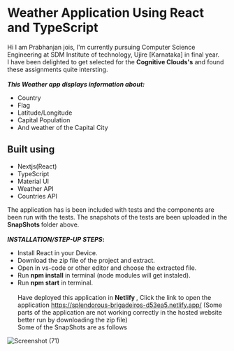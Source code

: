 # Weather Application Using React and TypeScript

Hi I am Prabhanjan jois, I'm currently pursuing Computer Science Engineering at SDM Institute of technology, Ujire [Karnataka] in final year.\
I have been delighted to get selected for the <b>Cognitive Clouds's</b> and found these assignments quite intersting.
\
\
<b>_This Weather app displays information about:_</b>
* Country
* Flag
* Latitude/Longitude 
* Capital Population
* And weather of the Capital City

## Built using

- Nextjs(React)
- TypeScript
- Material UI
- Weather API
- Countries API

The application has is been included with tests and the components are been run with the tests. The snapshots of the tests are been uploaded in the <b> SnapShots </b> folder above.
\
\
<b>_INSTALLATION/STEP-UP STEPS_:</b>
  * Install React in your Device.
  * Download the zip file of the project and extract.
  * Open in vs-code or other editor and choose the extracted file.
  * Run <b>npm install</b> in terminal (node modules will get instaled).
  * Run <b>npm start</b> in terminal.
  \
  \
Have deployed this application in <b> Netlify </b>, Click the link to open the application https://splendorous-brigadeiros-d53ea5.netlify.app/
(Some parts of the application are not working correctly in the hosted website better run by downloading the zip file)
\
Some of the SnapShots are as follows


![Screenshot (71)](https://user-images.githubusercontent.com/72604642/166924465-4adc27e5-ac89-4ee0-8cf2-43564a2adf63.png)




